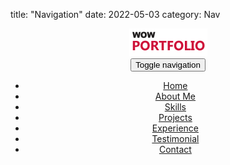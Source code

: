 title: "Navigation"
date: 2022-05-03
category: Nav
<!--Header_section-->
<header id="header_wrapper">
  <div class="container">
    <div class="header_box">
      <div class="logo"><a href="#"><img src="/theme/images/logo.png" alt="logo"></a></div>
	  <nav class="navbar navbar-inverse" role="navigation">
      <div class="navbar-header">
        <button type="button" id="nav-toggle" class="navbar-toggle" data-toggle="collapse" data-target="#main-nav"> <span class="sr-only">Toggle navigation</span> <span class="icon-bar"></span> <span class="icon-bar"></span> <span class="icon-bar"></span> </button>
        </div>
	    <div id="main-nav" class="collapse navbar-collapse navStyle">
			<ul class="nav navbar-nav" id="mainNav">
			  <li class="active"><a href="#hero_section" class="scroll-link">Home</a></li>
			  <li><a href="#aboutUs" class="scroll-link">About Me</a></li>
			  <li><a href="#service" class="scroll-link">Skills</a></li>
			  <li><a href="#Portfolio" class="scroll-link">Projects</a></li>
			  <li><a href="#clients" class="scroll-link">Experience</a></li>
			  <li><a href="#team" class="scroll-link">Testimonial</a></li>
			  <li><a href="#contact" class="scroll-link">Contact</a></li>
			</ul>
      </div>
	 </nav>
    </div>
  </div>
</header>
<!--Header_section--> 